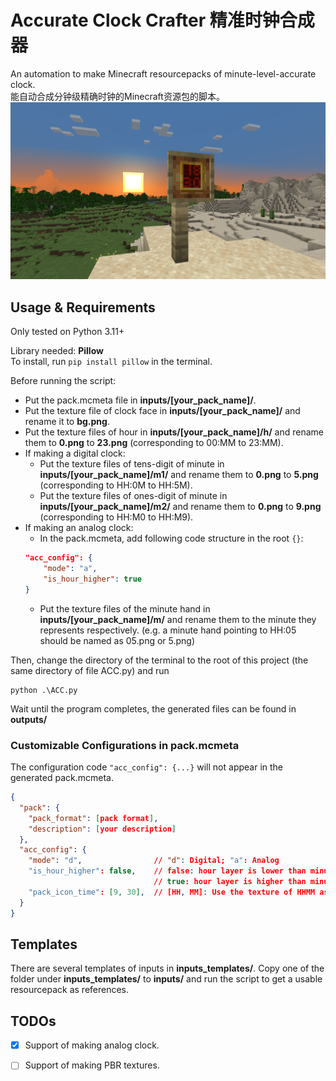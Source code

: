 # Accurate Clock Crafter 精准时钟合成器

An automation to make Minecraft resourcepacks of minute-level-accurate clock.  
能自动合成分钟级精确时钟的Minecraft资源包的脚本。
![demo](https://raw.githubusercontent.com/GrakePch/AccurateClockCrafter/master/images/demo.png)

## Usage & Requirements

Only tested on Python 3.11+  

Library needed: **Pillow**  
To install, run ```pip install pillow``` in the terminal.  

Before running the script: 
- Put the pack.mcmeta file in **inputs/[your_pack_name]/**.
- Put the texture file of clock face in **inputs/[your_pack_name]/** and rename it to **bg.png**.
- Put the texture files of hour in **inputs/[your_pack_name]/h/** and rename them to **0.png** to **23.png** (corresponding to 00:MM to 23:MM).
- If making a digital clock:
    - Put the texture files of tens-digit of minute in **inputs/[your_pack_name]/m1/** and rename them to **0.png** to **5.png** (corresponding to HH:0M to HH:5M).
    - Put the texture files of ones-digit of minute in **inputs/[your_pack_name]/m2/** and rename them to **0.png** to **9.png** (corresponding to HH:M0 to HH:M9).
- If making an analog clock:
    - In the pack.mcmeta, add following code structure in the root `{}`:
    ```json
    "acc_config": {
        "mode": "a",
        "is_hour_higher": true
    }
    ```
    - Put the texture files of the minute hand in **inputs/[your_pack_name]/m/** and rename them to the minute they represents respectively. (e.g. a minute hand pointing to HH:05 should be named as 05.png or 5.png)


Then, change the directory of the terminal to the root of this project (the same directory of file ACC.py) and run  
```
python .\ACC.py
```
Wait until the program completes, the generated files can be found in **outputs/**  

### Customizable Configurations in pack.mcmeta
The configuration code `"acc_config": {...}` will not appear in the generated pack.mcmeta.
```json
{
  "pack": {
    "pack_format": [pack format],
    "description": [your description]
  },
  "acc_config": {
    "mode": "d",                // "d": Digital; "a": Analog
    "is_hour_higher": false,    // false: hour layer is lower than minute layer
                                // true: hour layer is higher than minute layer
    "pack_icon_time": [9, 30],  // [HH, MM]: Use the texture of HHMM as pack.png
  }
}

```

## Templates

There are several templates of inputs in **inputs_templates/**. Copy one of the folder under **inputs_templates/** to **inputs/** and run the script to get a usable resourcepack as references.

## TODOs

- [x] Support of making analog clock.

- [ ] Support of making PBR textures.
